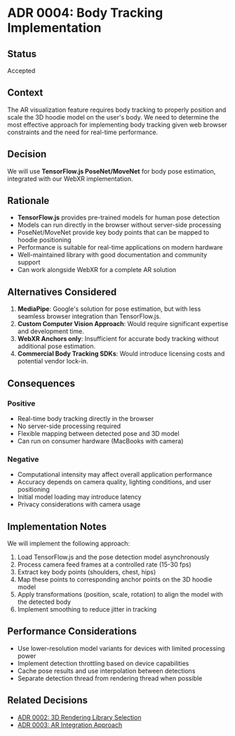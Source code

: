 # ADR 0004: Body Tracking Implementation

## Status

Accepted

## Context

The AR visualization feature requires body tracking to properly position and scale the 3D hoodie model on the user's body. We need to determine the most effective approach for implementing body tracking given web browser constraints and the need for real-time performance.

## Decision

We will use **TensorFlow.js PoseNet/MoveNet** for body pose estimation, integrated with our WebXR implementation.

## Rationale

- **TensorFlow.js** provides pre-trained models for human pose detection
- Models can run directly in the browser without server-side processing
- PoseNet/MoveNet provide key body points that can be mapped to hoodie positioning
- Performance is suitable for real-time applications on modern hardware
- Well-maintained library with good documentation and community support
- Can work alongside WebXR for a complete AR solution

## Alternatives Considered

1. **MediaPipe**: Google's solution for pose estimation, but with less seamless browser integration than TensorFlow.js.
2. **Custom Computer Vision Approach**: Would require significant expertise and development time.
3. **WebXR Anchors only**: Insufficient for accurate body tracking without additional pose estimation.
4. **Commercial Body Tracking SDKs**: Would introduce licensing costs and potential vendor lock-in.

## Consequences

### Positive

- Real-time body tracking directly in the browser
- No server-side processing required
- Flexible mapping between detected pose and 3D model
- Can run on consumer hardware (MacBooks with camera)

### Negative

- Computational intensity may affect overall application performance
- Accuracy depends on camera quality, lighting conditions, and user positioning
- Initial model loading may introduce latency
- Privacy considerations with camera usage

## Implementation Notes

We will implement the following approach:

1. Load TensorFlow.js and the pose detection model asynchronously
2. Process camera feed frames at a controlled rate (15-30 fps)
3. Extract key body points (shoulders, chest, hips)
4. Map these points to corresponding anchor points on the 3D hoodie model
5. Apply transformations (position, scale, rotation) to align the model with the detected body
6. Implement smoothing to reduce jitter in tracking

## Performance Considerations

- Use lower-resolution model variants for devices with limited processing power
- Implement detection throttling based on device capabilities
- Cache pose results and use interpolation between detections
- Separate detection thread from rendering thread when possible

## Related Decisions

- [ADR 0002: 3D Rendering Library Selection](./0002-3d-rendering-library.md)
- [ADR 0003: AR Integration Approach](./0003-ar-integration-approach.md)